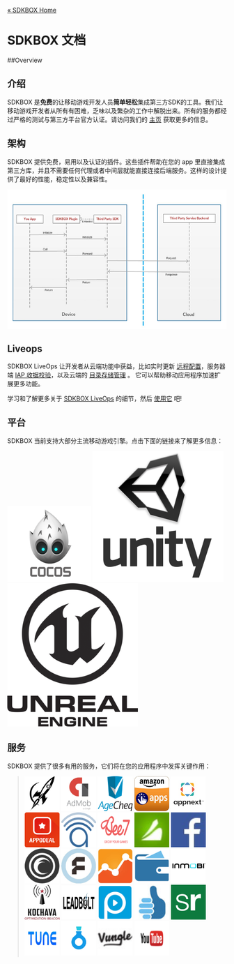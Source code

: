 [&#171; SDKBOX Home](http://sdkbox.com)

# SDKBOX 文档

##Overview
## 介绍
SDKBOX 是**免费**的让移动游戏开发人员**简单轻松**集成第三方SDK的工具。我们让移动游戏开发者从所有有困难，乏味以及繁杂的工作中解脱出来。所有的服务都经过严格的测试与第三方平台官方认证。请访问我们的 [主页](http://sdkbox.com) 获取更多的信息。


## 架构
SDKBOX 提供免费，易用以及认证的插件。这些插件帮助在您的 app 里直接集成第三方库，并且不需要任何代理或者中间层就能直接连接后端服务。这样的设计提供了最好的性能，稳定性以及兼容性。

![chart](./imgs/sdkbox_sequence.jpg)

## Liveops

SDKBOX LiveOps 让开发者从云端功能中获益，比如实时更新 [远程配置](./liveops/remote-config)，服务器端 [IAP 收据校验](./liveops/receipt-verification)，以及云端的 [目录存储管理](./liveops/catelog-management) 。 它可以帮助移动应用程序加速扩展更多功能。

学习和了解更多关于 [SDKBOX LiveOps](./liveops) 的细节，然后 [使用它](http://sdkbox.com) 吧!

## 平台
SDKBOX 当前支持大部分主流移动游戏引擎。点击下面的链接来了解更多信息：

<div class="platforms">
<a href="./cocos"><img src="./imgs/cocos.png"></a>
<a href="./unity/iap"><img src="./imgs/unity.png"></a>
<a href="./unreal/iap"><img src="./imgs/unreal.png"></a>
</div>


## 服务
SDKBOX 提供了很多有用的服务，它们将在您的应用程序中发挥关键作用：

<style type="text/css">
blockquote a img {
    width: 80px;
    height: 80px;
}

</style>

> <a href="http://www.sdkbox.com/plugins/adcolony"><img src="./imgs/adcolony.jpg" /></a>
> <a href="http://www.sdkbox.com/plugins/admob"><img src="./imgs/admob.jpg" /></a>
> <a href="http://www.sdkbox.com/plugins/agecheq"><img src="./imgs/agecheq.png" /></a>
> <a href="http://www.sdkbox.com/plugins/amazon"><img src="./imgs/amazon.jpg" /></a>
> <a href="http://www.sdkbox.com/plugins/appnext"><img src="./imgs/appnext.png" /></a>
> <a href="http://www.sdkbox.com/plugins/appodeal"><img src="./imgs/appodeal.png" /></a>
> <a href="http://www.sdkbox.com/plugins/apteligent"><img src="./imgs/apteligent.png" /></a>
> <a href="http://www.sdkbox.com/plugins/bee7"><img src="./imgs/bee7.jpg" /></a>
> <a href="http://www.sdkbox.com/plugins/chartboost"><img src="./imgs/chartboost.jpg" /></a>
> <a href="http://www.sdkbox.com/plugins/facebook"><img src="./imgs/facebook.jpg" /></a>
> <a href="http://www.sdkbox.com/plugins/flurryanalytics"><img src="./imgs/flurry.png" /></a>
> <a href="http://www.sdkbox.com/plugins/fyber"><img src="./imgs/fyber.jpg" /></a>
> <a href="http://www.sdkbox.com/plugins/googleanalytics"><img src="./imgs/ga.jpg" /></a>
> <a href="http://www.sdkbox.com/plugins/iap"><img src="./imgs/iap.png" /></a>
> <a href="http://www.sdkbox.com/plugins/inmobi"><img src="./imgs/inmobi.jpg" /></a>
> <a href="http://www.sdkbox.com/plugins/kochava"><img src="./imgs/kochava.jpg" /></a>
> <a href="http://www.sdkbox.com/plugins/leadbolt"><img src="./imgs/leadbolt.jpg" /></a>
> <a href="http://www.sdkbox.com/plugins/playphone"><img src="./imgs/playphone.jpg" /></a>
> <a href="http://www.sdkbox.com/plugins/ratings_reviews"><img src="./imgs/review.jpg" /></a>
> <a href="http://www.sdkbox.com/plugins/scientificrevenue"><img src="./imgs/sr.png" /></a>
> <a href="http://www.sdkbox.com/plugins/tune"><img src="./imgs/tune.jpg" /></a>
> <a href="http://www.sdkbox.com/plugins/valuepotion"><img src="./imgs/valuepotion.jpg" /></a>
> <a href="http://www.sdkbox.com/plugins/vungle"><img src="./imgs/vungle.jpg" /></a>
> <a href="http://www.sdkbox.com/plugins/youtube"><img src="./imgs/youtube.png" /></a>

